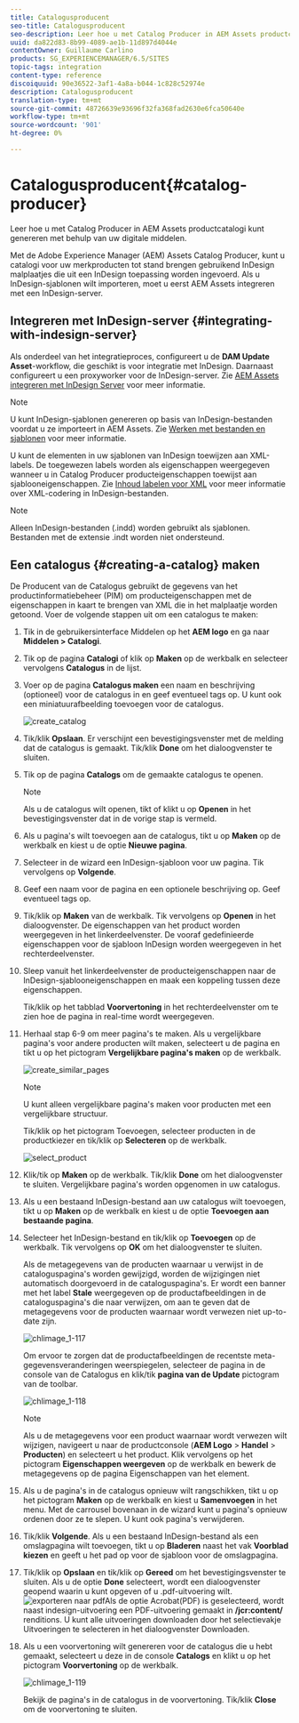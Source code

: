 ```yaml
---
title: Catalogusproducent
seo-title: Catalogusproducent
seo-description: Leer hoe u met Catalog Producer in AEM Assets productcatalogi kunt genereren met behulp van uw digitale middelen.
uuid: da822d83-8b99-4089-ae1b-11d897d4044e
contentOwner: Guillaume Carlino
products: SG_EXPERIENCEMANAGER/6.5/SITES
topic-tags: integration
content-type: reference
discoiquuid: 90e36522-3af1-4a8a-b044-1c828c52974e
description: Catalogusproducent
translation-type: tm+mt
source-git-commit: 48726639e93696f32fa368fad2630e6fca50640e
workflow-type: tm+mt
source-wordcount: '901'
ht-degree: 0%

---
```



# Catalogusproducent{#catalog-producer}

Leer hoe u met Catalog Producer in AEM Assets productcatalogi kunt genereren met behulp van uw digitale middelen.

Met de Adobe Experience Manager (AEM) Assets Catalog Producer, kunt u catalogi voor uw merkproducten tot stand brengen gebruikend InDesign malplaatjes die uit een InDesign toepassing worden ingevoerd. Als u InDesign-sjablonen wilt importeren, moet u eerst AEM Assets integreren met een InDesign-server.

## Integreren met InDesign-server {#integrating-with-indesign-server}

Als onderdeel van het integratieproces, configureert u de **DAM Update Asset**-workflow, die geschikt is voor integratie met InDesign. Daarnaast configureert u een proxyworker voor de InDesign-server. Zie [AEM Assets integreren met InDesign Server](/help/assets/indesign.md) voor meer informatie.

>[!NOTE]
>
>U kunt InDesign-sjablonen genereren op basis van InDesign-bestanden voordat u ze importeert in AEM Assets. Zie [Werken met bestanden en sjablonen](https://helpx.adobe.com/indesign/using/files-templates.html) voor meer informatie.
>
>U kunt de elementen in uw sjablonen van InDesign toewijzen aan XML-labels. De toegewezen labels worden als eigenschappen weergegeven wanneer u in Catalog Producer producteigenschappen toewijst aan sjablooneigenschappen. Zie [Inhoud labelen voor XML](https://helpx.adobe.com/indesign/using/tagging-content-xml.html) voor meer informatie over XML-codering in InDesign-bestanden.

>[!NOTE]
>
>Alleen InDesign-bestanden (.indd) worden gebruikt als sjablonen. Bestanden met de extensie .indt worden niet ondersteund.

## Een catalogus {#creating-a-catalog} maken

De Producent van de Catalogus gebruikt de gegevens van het productinformatiebeheer (PIM) om producteigenschappen met de eigenschappen in kaart te brengen van XML die in het malplaatje worden getoond. Voer de volgende stappen uit om een catalogus te maken:

1. Tik in de gebruikersinterface Middelen op het **AEM logo** en ga naar **Middelen > Catalogi**.
1. Tik op de pagina **Catalogi** of klik op **Maken** op de werkbalk en selecteer vervolgens **Catalogus** in de lijst.
1. Voer op de pagina **Catalogus maken** een naam en beschrijving (optioneel) voor de catalogus in en geef eventueel tags op. U kunt ook een miniatuurafbeelding toevoegen voor de catalogus.

   ![create_catalog](assets/create_catalog.png)

1. Tik/klik **Opslaan**. Er verschijnt een bevestigingsvenster met de melding dat de catalogus is gemaakt. Tik/klik **Done** om het dialoogvenster te sluiten.
1. Tik op de pagina **Catalogs** om de gemaakte catalogus te openen.

   >[!NOTE]
   >
   >Als u de catalogus wilt openen, tikt of klikt u op **Openen** in het bevestigingsvenster dat in de vorige stap is vermeld.

1. Als u pagina&#39;s wilt toevoegen aan de catalogus, tikt u op **Maken** op de werkbalk en kiest u de optie **Nieuwe pagina**.
1. Selecteer in de wizard een InDesign-sjabloon voor uw pagina. Tik vervolgens op **Volgende**.
1. Geef een naam voor de pagina en een optionele beschrijving op. Geef eventueel tags op.
1. Tik/klik op **Maken** van de werkbalk. Tik vervolgens op **Openen** in het dialoogvenster. De eigenschappen van het product worden weergegeven in het linkerdeelvenster. De vooraf gedefinieerde eigenschappen voor de sjabloon InDesign worden weergegeven in het rechterdeelvenster.
1. Sleep vanuit het linkerdeelvenster de producteigenschappen naar de InDesign-sjablooneigenschappen en maak een koppeling tussen deze eigenschappen.

   Tik/klik op het tabblad **Voorvertoning** in het rechterdeelvenster om te zien hoe de pagina in real-time wordt weergegeven.

1. Herhaal stap 6-9 om meer pagina&#39;s te maken. Als u vergelijkbare pagina&#39;s voor andere producten wilt maken, selecteert u de pagina en tikt u op het pictogram **Vergelijkbare pagina&#39;s maken** op de werkbalk.

   ![create_similar_pages](assets/create_similar_pages.png)

   >[!NOTE]
   >
   >U kunt alleen vergelijkbare pagina&#39;s maken voor producten met een vergelijkbare structuur.

   Tik/klik op het pictogram Toevoegen, selecteer producten in de productkiezer en tik/klik op **Selecteren** op de werkbalk.

   ![select_product](assets/select_product.png)

1. Klik/tik op **Maken** op de werkbalk. Tik/klik **Done** om het dialoogvenster te sluiten. Vergelijkbare pagina&#39;s worden opgenomen in uw catalogus.
1. Als u een bestaand InDesign-bestand aan uw catalogus wilt toevoegen, tikt u op **Maken** op de werkbalk en kiest u de optie **Toevoegen aan bestaande pagina**.
1. Selecteer het InDesign-bestand en tik/klik op **Toevoegen** op de werkbalk. Tik vervolgens op **OK** om het dialoogvenster te sluiten.

   Als de metagegevens van de producten waarnaar u verwijst in de cataloguspagina&#39;s worden gewijzigd, worden de wijzigingen niet automatisch doorgevoerd in de cataloguspagina&#39;s. Er wordt een banner met het label **Stale** weergegeven op de productafbeeldingen in de cataloguspagina&#39;s die naar verwijzen, om aan te geven dat de metagegevens voor de producten waarnaar wordt verwezen niet up-to-date zijn.

   ![chlimage_1-117](assets/chlimage_1-117a.png)

   Om ervoor te zorgen dat de productafbeeldingen de recentste meta-gegevensveranderingen weerspiegelen, selecteer de pagina in de console van de Catalogus en klik/tik **pagina van de Update** pictogram van de toolbar.

   ![chlimage_1-118](assets/chlimage_1-118a.png)

   >[!NOTE]
   >
   >Als u de metagegevens voor een product waarnaar wordt verwezen wilt wijzigen, navigeert u naar de productconsole (**AEM Logo** > **Handel** > **Producten**) en selecteert u het product. Klik vervolgens op het pictogram **Eigenschappen weergeven** op de werkbalk en bewerk de metagegevens op de pagina Eigenschappen van het element.

1. Als u de pagina&#39;s in de catalogus opnieuw wilt rangschikken, tikt u op het pictogram **Maken** op de werkbalk en kiest u **Samenvoegen** in het menu. Met de carrousel bovenaan in de wizard kunt u pagina&#39;s opnieuw ordenen door ze te slepen. U kunt ook pagina&#39;s verwijderen.

1. Tik/klik **Volgende**. Als u een bestaand InDesign-bestand als een omslagpagina wilt toevoegen, tikt u op **Bladeren** naast het vak **Voorblad kiezen** en geeft u het pad op voor de sjabloon voor de omslagpagina.
1. Tik/klik op **Opslaan** en tik/klik op **Gereed** om het bevestigingsvenster te sluiten.
Als u de optie **Done** selecteert, wordt een dialoogvenster geopend waarin u kunt opgeven of u .pdf-uitvoering wilt.
   ![exporteren naar ](assets/CatalogPDF.png)
pdfAls de optie Acrobat(PDF) is geselecteerd, wordt naast indesign-uitvoering een PDF-uitvoering gemaakt in   **/jcr:content/** renditions. U kunt alle uitvoeringen downloaden door het selectievakje Uitvoeringen te selecteren in het dialoogvenster Downloaden.

1. Als u een voorvertoning wilt genereren voor de catalogus die u hebt gemaakt, selecteert u deze in de console **Catalogs** en klikt u op het pictogram **Voorvertoning** op de werkbalk.

   ![chlimage_1-119](assets/chlimage_1-119a.png)

   Bekijk de pagina&#39;s in de catalogus in de voorvertoning. Tik/klik **Close** om de voorvertoning te sluiten.

